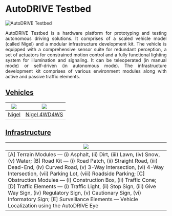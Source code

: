 # AutoDRIVE Testbed

![AutoDRIVE Testbed](https://github.com/Tinker-Twins/AutoDRIVE/blob/AutoDRIVE/Images/AutoDRIVE-Testbed.png)

<p align="justify">
AutoDRIVE Testbed is a hardware platform for prototyping and testing autonomous driving solutions. It comprises of a scaled vehicle model (called Nigel) and a modular infrastructure development kit. The vehicle is equipped with a comprehensive sensor suite for redundant perception, a set of actuators for constrained motion control and a fully functional lighting system for illumination and signaling. It can be teleoperated (in manual mode) or self-driven (in autonomous mode). The infrastructure development kit comprises of various environment modules along with active and passive traffic elements.
</p>

## [Vehicles](https://github.com/Tinker-Twins/AutoDRIVE/tree/AutoDRIVE-Testbed/Vehicle)

| ![](https://github.com/Tinker-Twins/AutoDRIVE/blob/AutoDRIVE/Images/Nigel-Components.png) | ![](https://github.com/Tinker-Twins/AutoDRIVE/blob/AutoDRIVE/Images/Nigel-4WD4WS-Components.png) |
|:-----------------------------------------------------------------------------------------:|:------------------------------------------------------------------------------------------------:|
|[Nigel](https://github.com/Tinker-Twins/AutoDRIVE/tree/AutoDRIVE-Testbed/Vehicle/Nigel)|[Nigel 4WD4WS](https://github.com/Tinker-Twins/AutoDRIVE/tree/AutoDRIVE-Testbed/Vehicle/Nigel%204WD4WS)|

## [Infrastructure](https://github.com/Tinker-Twins/AutoDRIVE/tree/AutoDRIVE-Testbed/Infrastructure)

| ![](https://github.com/Tinker-Twins/AutoDRIVE/blob/AutoDRIVE/Images/Infrastructure.png) |
|-----------------------------------------------------------------------------------------|
|[A] Terrain Modules — (i) Asphalt, (ii) Dirt, (iii) Lawn, (iv) Snow, (v) Water; [B] Road Kit — (i) Road Patch, (ii) Straight Road, (iii) Dead-End, (iv) Curved Road, (v) 3-Way Intersection, (vi) 4-Way Intersection, (vii) Parking Lot, (viii) Roadside Parking; [C] Obstruction Modules — (i) Construction Box, (ii) Traffic Cone; [D] Traffic Elements — (i) Traffic Light, (ii) Stop Sign, (iii) Give Way Sign, (iv) Regulatory Sign, (v) Cautionary Sign, (vi) Informatory Sign; [E] Surveillance Elements — Vehicle Localization using the AutoDRIVE Eye|
